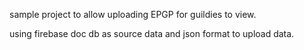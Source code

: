 sample project to allow uploading EPGP for guildies to view.

using firebase doc db as source data and json format to upload data.
